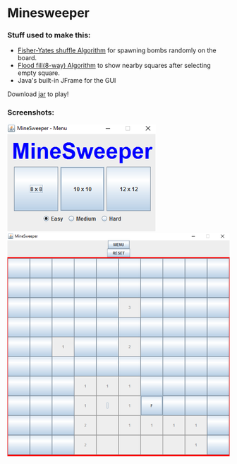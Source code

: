 # Minesweeper

### Stuff used to make this:
* [Fisher-Yates shuffle Algorithm](https://en.wikipedia.org/wiki/Fisher%E2%80%93Yates_shuffle#The_modern_algorithm) for spawning bombs randomly on the board.
* [Flood fill(8-way) Algorithm](https://en.wikipedia.org/wiki/Flood_fill#Stack-based_recursive_implementation_.28four-way.29) to show nearby squares after selecting empty square.
* Java's built-in JFrame for the GUI

Download [jar](https://github.com/MadProgrammerGR/Minesweeper/raw/master/MineSweeper.jar) to play!

### Screenshots:
![screenshot1](/screenshot1.png)
![screenshot2](/screenshot2.png)
